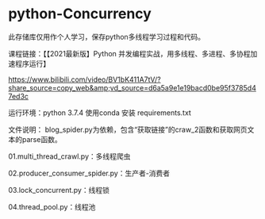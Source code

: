 # python-Concurrency
此存储库仅用作个人学习，保存python多线程学习过程和代码。

课程链接：【【2021最新版】Python 并发编程实战，用多线程、多进程、多协程加速程序运行】 

https://www.bilibili.com/video/BV1bK411A7tV/?share_source=copy_web&amp;vd_source=d6a5a9e1e19bacd0be95f3785d47ed3c

运行环境：python 3.7.4
使用conda 安装 requirements.txt


文件说明：
blog_spider.py为依赖，包含“获取链接”的craw_2函数和获取网页文本的parse函数。

01.multi_thread_crawl.py：多线程爬虫

02.producer_consumer_spider.py：生产者-消费者

03.lock_concurrent.py：线程锁

04.thread_pool.py：线程池

